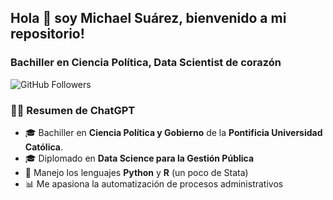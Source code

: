 ## Hola 👋 soy Michael Suárez, bienvenido a mi repositorio!
### Bachiller en Ciencia Política, Data Scientist de corazón 

![GitHub Followers](https://img.shields.io/github/followers/MichaelSuarez0?style=social)

### 👨‍💻 Resumen de ChatGPT

- 🎓 Bachiller en **Ciencia Política y Gobierno** de la **Pontificia Universidad Católica**.
- 🎓 Diplomado en **Data Science para la Gestión Pública**
- 🌱 Manejo los lenguajes **Python** y **R** (un poco de Stata)
- 📊 Me apasiona la automatización de procesos administrativos


